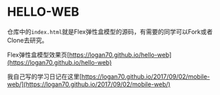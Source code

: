 # HELLO-WEB

仓库中的`index.html`就是Flex弹性盒模型的源码，有需要的同学可以Fork或者Clone去研究。

Flex弹性盒模型效果页[https://logan70.github.io/hello-web](https://logan70.github.io/hello-web)

我自己写的学习日记在这里[https://logan70.github.io/2017/09/02/mobile-web/](https://logan70.github.io/2017/09/02/mobile-web/)